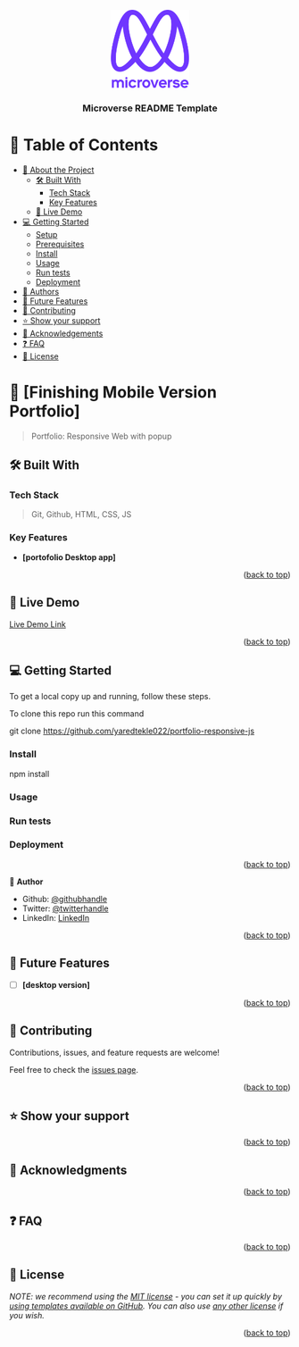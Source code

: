<a name="readme-top"></a>

<!--
HOW TO USE:
This is an example of how you may give instructions on setting up your project locally.

Modify this file to match your project and remove sections that don't apply.

REQUIRED SECTIONS:
- Table of Contents
- About the Project
  - Built With
  - Live Demo
- Getting Started
- Authors
- Future Features
- Contributing
- Show your support
- Acknowledgements
- License

After you're finished please remove all the comments and instructions!
-->

<div align="center">

  <img src="murple_logo.png" alt="logo" width="140"  height="auto" />
  <br/>

  <h3><b>Microverse README Template</b></h3>

</div>

<!-- TABLE OF CONTENTS -->

# 📗 Table of Contents

- [📖 About the Project](#about-project)
  - [🛠 Built With](#built-with)
    - [Tech Stack](#tech-stack)
    - [Key Features](#key-features)
  - [🚀 Live Demo](#live-demo)
- [💻 Getting Started](#getting-started)
  - [Setup](#setup)
  - [Prerequisites](#prerequisites)
  - [Install](#install)
  - [Usage](#usage)
  - [Run tests](#run-tests)
  - [Deployment](#triangular_flag_on_post-deployment)
- [👥 Authors](#authors)
- [🔭 Future Features](#future-features)
- [🤝 Contributing](#contributing)
- [⭐️ Show your support](#support)
- [🙏 Acknowledgements](#acknowledgements)
- [❓ FAQ](#faq)
- [📝 License](#license)

<!-- PROJECT DESCRIPTION -->

# 📖 [Finishing Mobile Version Portfolio] <a name="about-project"></a>

> Portfolio: Responsive Web with popup


## 🛠 Built With <a name="built-with"></a>

### Tech Stack <a name="tech-stack"></a>

> Git, Github, HTML, CSS, JS

<!-- Features -->

### Key Features <a name="key-features"></a>

- **[portofolio Desktop app]**

<p align="right">(<a href="#readme-top">back to top</a>)</p>

<!-- LIVE DEMO -->

## 🚀 Live Demo <a name="live-demo"></a>

[Live Demo Link](https://yaredtekle022.github.io/portfolio-responsive-js)

<p align="right">(<a href="#readme-top">back to top</a>)</p>

<!-- GETTING STARTED -->

## 💻 Getting Started <a name="getting-started"></a>


To get a local copy up and running, follow these steps.

<!--
Example command:

```sh
 gem install rails
```
 -->

To clone this repo run this command

git clone https://github.com/yaredtekle022/portfolio-responsive-js

<!--
Example commands:

```sh
  cd my-folder
  git clone git@github.com:myaccount/my-project.git
```
--->

### Install

npm install

<!--
Example command:

```sh
  cd my-project
  gem install
```
--->

### Usage

<!--
Example command:

```sh
  rails server
```
--->

### Run tests

<!--
Example command:

```sh
  bin/rails test test/models/article_test.rb
```
--->

### Deployment

<!--
Example:

```sh

```
 -->

<p align="right">(<a href="#readme-top">back to top</a>)</p>

<!-- AUTHORS -->

👤 **Author**

- Github: [@githubhandle](https://github.com/yaredtekle022)
- Twitter: [@twitterhandle](https://twitter.com/YaredTekle22)
- LinkedIn: [LinkedIn](https://www.linkedin.com/in/yared-tekle-5708ba22b)

<p align="right">(<a href="#readme-top">back to top</a>)</p>

<!-- FUTURE FEATURES -->

## 🔭 Future Features <a name="future-features"></a>

- [ ] **[desktop version]**

<p align="right">(<a href="#readme-top">back to top</a>)</p>

<!-- CONTRIBUTING -->

## 🤝 Contributing <a name="contributing"></a>

Contributions, issues, and feature requests are welcome!

Feel free to check the [issues page](../../issues/).

<p align="right">(<a href="#readme-top">back to top</a>)</p>

<!-- SUPPORT -->

## ⭐️ Show your support <a name="support"></a>

<p align="right">(<a href="#readme-top">back to top</a>)</p>

<!-- ACKNOWLEDGEMENTS -->

## 🙏 Acknowledgments <a name="acknowledgements"></a>

<p align="right">(<a href="#readme-top">back to top</a>)</p>

<!-- FAQ (optional) -->

## ❓ FAQ <a name="faq"></a>
<p align="right">(<a href="#readme-top">back to top</a>)</p>

<!-- LICENSE -->

## 📝 License <a name="license"></a>

_NOTE: we recommend using the [MIT license](https://choosealicense.com/licenses/mit/) - you can set it up quickly by [using templates available on GitHub](https://docs.github.com/en/communities/setting-up-your-project-for-healthy-contributions/adding-a-license-to-a-repository). You can also use [any other license](https://choosealicense.com/licenses/) if you wish._

<p align="right">(<a href="#readme-top">back to top</a>)</p>